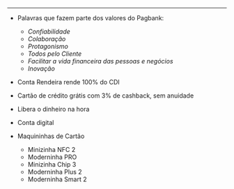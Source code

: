 ___

- Palavras que fazem parte dos valores do Pagbank:
	- *Confiabilidade*
	- *Colaboração*
	- *Protagonismo*
	- *Todos pelo Cliente*
	- *Facilitar a vida financeira das pessoas e negócios*
	- *Inovação*

- Conta Rendeira rende 100% do CDI
- Cartão de crédito grátis com 3% de cashback, sem anuidade
- Libera o dinheiro na hora
- Conta digital


- Maquininhas de Cartão
	- Minizinha NFC 2
	- Moderninha PRO
	- Minizinha Chip 3
	- Moderninha Plus 2
	- Moderninha Smart 2